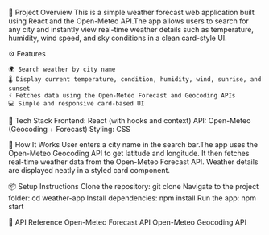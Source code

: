 🎯 Project Overview 
    This is a simple weather forecast web application built using React and the Open-Meteo API.The app allows users to search for any city and instantly view real-time weather details such as temperature, humidity, wind speed, and sky conditions in a clean card-style UI.

⚙️ Features
    
    🌍 Search weather by city name
    🌡️ Display current temperature, condition, humidity, wind, sunrise, and sunset
    ⚡ Fetches data using the Open-Meteo Forecast and Geocoding APIs
    💻 Simple and responsive card-based UI

🧠 Tech Stack
    Frontend: React (with hooks and context)
    API: Open-Meteo (Geocoding + Forecast)
    Styling: CSS

🚀 How It Works
    User enters a city name in the search bar.The app uses the Open-Meteo Geocoding API to get latitude and longitude.
    It then fetches real-time weather data from the Open-Meteo Forecast API.
    Weather details are displayed neatly in a styled card component.

📦 Setup Instructions
    Clone the repository:
        git clone <your-repo-url>
    Navigate to the project folder:
        cd weather-app
    Install dependencies:
        npm install
    Run the app:
        npm start

🧾 API Reference
    Open-Meteo Forecast API
    Open-Meteo Geocoding API
